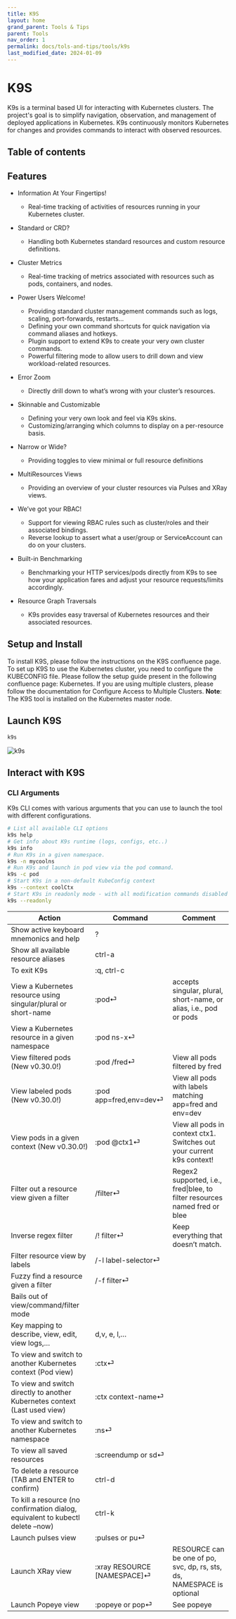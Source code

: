 ```yaml
---
title: K9S
layout: home
grand_parent: Tools & Tips
parent: Tools
nav_order: 1
permalink: docs/tols-and-tips/tools/k9s
last_modified_date: 2024-01-09
---
```


# K9S

K9s is a terminal based UI for interacting with Kubernetes clusters. The project's goal is to simplify navigation, observation, and management of deployed applications in Kubernetes. K9s continuously monitors Kubernetes for changes and provides commands to interact with observed resources.

## Table of contents

## Features

- Information At Your Fingertips!
    - Real-time tracking of activities of resources running in your Kubernetes cluster.
- Standard or CRD?
    - Handling both Kubernetes standard resources and custom resource definitions.
- Cluster Metrics
    - Real-time tracking of metrics associated with resources such as pods, containers, and nodes.
- Power Users Welcome!
    - Providing standard cluster management commands such as logs, scaling, port-forwards, restarts…
    - Defining your own command shortcuts for quick navigation via command aliases and hotkeys.
    - Plugin support to extend K9s to create your very own cluster commands.
    - Powerful filtering mode to allow users to drill down and view workload-related resources.
- Error Zoom
    - Directly drill down to what’s wrong with your cluster’s resources.
- Skinnable and Customizable
    - Defining your very own look and feel via K9s skins.
    - Customizing/arranging which columns to display on a per-resource basis.
- Narrow or Wide?
    - Providing toggles to view minimal or full resource definitions
- MultiResources Views
    - Providing an overview of your cluster resources via Pulses and XRay views.
- We’ve got your RBAC!
    - Support for viewing RBAC rules such as cluster/roles and their associated bindings.
    - Reverse lookup to assert what a user/group or ServiceAccount can do on your clusters.

- Built-in Benchmarking
    - Benchmarking your HTTP services/pods directly from K9s to see how your application fares and adjust your resource requests/limits accordingly.
- Resource Graph Traversals
    - K9s provides easy traversal of Kubernetes resources and their associated resources.

## Setup and Install

To install K9S, please follow the instructions on the K9S confluence page.
To set up K9S to use the Kubernetes cluster, you need to configure the KUBECONFIG file. Please follow the setup guide present in the following confluence page: Kubernetes. If you are using multiple clusters, please follow the documentation for Configure Access to Multiple Clusters.
**Note**: The K9S tool is installed on the Kubernetes master node.

## Launch K9S

```bash
k9s
```

![k9s](https://user-cube.github.io/devops-cheatsheet/assets/images/tools/k9s-execute.png)

## Interact with K9S

### CLI Arguments

K9s CLI comes with various arguments that you can use to launch the tool with different configurations.

```bash
# List all available CLI options
k9s help
# Get info about K9s runtime (logs, configs, etc..)
k9s info
# Run K9s in a given namespace.
k9s -n mycoolns
# Run K9s and launch in pod view via the pod command.
k9s -c pod
# Start K9s in a non-default KubeConfig context
k9s --context coolCtx
# Start K9s in readonly mode - with all modification commands disabled
k9s --readonly
```

| Action                                                                         | Command                     | Comment                                                                |
|--------------------------------------------------------------------------------|-----------------------------|------------------------------------------------------------------------|
| Show active keyboard mnemonics and help                                        | ?                           |                                                                        |
| Show all available resource aliases                                             | ctrl-a                      |                                                                        |
| To exit K9s                                                                     | :q, ctrl-c                  |                                                                        |
| View a Kubernetes resource using singular/plural or short-name                 | :pod⏎                       | accepts singular, plural, short-name, or alias, i.e., pod or pods       |
| View a Kubernetes resource in a given namespace                                | :pod ns-x⏎                  |                                                                        |
| View filtered pods (New v0.30.0!)                                              | :pod /fred⏎                 | View all pods filtered by fred                                         |
| View labeled pods (New v0.30.0!)                                               | :pod app=fred,env=dev⏎      | View all pods with labels matching app=fred and env=dev                |
| View pods in a given context (New v0.30.0!)                                    | :pod @ctx1⏎                 | View all pods in context ctx1. Switches out your current k9s context!  |
| Filter out a resource view given a filter                                      | /filter⏎                    | Regex2 supported, i.e., fred\|blee, to filter resources named fred or blee|
| Inverse regex filter                                                           | /! filter⏎                  | Keep everything that doesn’t match.                                    |
| Filter resource view by labels                                                 | /-l label-selector⏎         |                                                                        |
| Fuzzy find a resource given a filter                                           | /-f filter⏎                 |                                                                        |
| Bails out of view/command/filter mode                                          | <esc>                       |                                                                        |
| Key mapping to describe, view, edit, view logs,…                               | d,v, e, l,…                 |                                                                        |
| To view and switch to another Kubernetes context (Pod view)                    | :ctx⏎                       |                                                                        |
| To view and switch directly to another Kubernetes context (Last used view)     | :ctx context-name⏎          |                                                                        |
| To view and switch to another Kubernetes namespace                             | :ns⏎                        |                                                                        |
| To view all saved resources                                                    | :screendump or sd⏎          |                                                                        |
| To delete a resource (TAB and ENTER to confirm)                                | ctrl-d                      |                                                                        |
| To kill a resource (no confirmation dialog, equivalent to kubectl delete –now) | ctrl-k                      |                                                                        |
| Launch pulses view                                                             | :pulses or pu⏎              |                                                                        |
| Launch XRay view                                                               | :xray RESOURCE [NAMESPACE]⏎ | RESOURCE can be one of po, svc, dp, rs, sts, ds, NAMESPACE is optional |
| Launch Popeye view                                                             | :popeye or pop⏎             | See popeye                                                             |